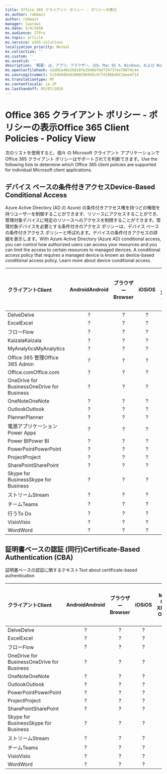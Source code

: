 ```yaml
---
title: Office 365 クライアント ポリシー - ポリシーの表示
ms.author: robmazz
author: robmazz
manager: laurawi
ms.date: 5/4/2018
ms.audience: ITPro
ms.topic: article
ms.service: o365-solutions
localization_priority: Normal
ms.collection: ''
ms.custom: ''
ms.assetid: ''
description: '概要: は、アプリ、ブラウザー、iOS、Mac OS X、Windows、および Windows Mobile でサポートされている Office 365 クライアントのポリシーを理解します。'
ms.openlocfilehash: a1d02a40e26818fe2b46bfb4724737ee78874c44
ms.sourcegitcommit: 5c5489db5d1000296945c9774198bd911bee4f14
ms.translationtype: MT
ms.contentlocale: ja-JP
ms.lasthandoff: 05/07/2018
---
```

# <a name="office-365-client-policies---policy-view"></a><span data-ttu-id="51efb-103">Office 365 クライアント ポリシー - ポリシーの表示</span><span class="sxs-lookup"><span data-stu-id="51efb-103">Office 365 Client Policies - Policy View</span></span>
<span data-ttu-id="51efb-104">次のリストを使用すると、個々 の Microsoft クライアント アプリケーションで Office 365 クライアント ポリシーはサポートされてを判断できます。</span><span class="sxs-lookup"><span data-stu-id="51efb-104">Use the following lists to determine which Office 365 client policies are supported for individual Microsoft client applications.</span></span>

## <a name="device-based-conditional-access"></a><span data-ttu-id="51efb-105">デバイス ベースの条件付きアクセス</span><span class="sxs-lookup"><span data-stu-id="51efb-105">Device-Based Conditional Access</span></span>
<span data-ttu-id="51efb-p101">Azure Active Directory (AD の Azure) の条件付きアクセス権を持つどの権限を持つユーザーを制御することができます、リソースにアクセスすることができ、管理対象デバイスに特定のリソースへのアクセスを制限することができます。管理対象デバイスを必要とする条件付きのアクセス ポリシーは、デバイス ベースの条件付きアクセス ポリシーと呼ばれます。デバイスの条件付きアクセスの詳細を表示します。</span><span class="sxs-lookup"><span data-stu-id="51efb-p101">With Azure Active Directory (Azure AD) conditional access, you can control how authorized users can access your resources and you can limit the access to certain resources to managed devices. A conditional access policy that requires a managed device is known as device-based conditional access policy. Learn more about device conditional access.</span></span>

|<span data-ttu-id="51efb-109">**クライアント**</span><span class="sxs-lookup"><span data-stu-id="51efb-109">**Client**</span></span>|<span data-ttu-id="51efb-110">**Android**</span><span class="sxs-lookup"><span data-stu-id="51efb-110">**Android**</span></span>|<span data-ttu-id="51efb-111">**ブラウザー**</span><span class="sxs-lookup"><span data-stu-id="51efb-111">**Browser**</span></span>|<span data-ttu-id="51efb-112">**iOS**</span><span class="sxs-lookup"><span data-stu-id="51efb-112">**iOS**</span></span>|<span data-ttu-id="51efb-113">**Mac OS X**</span><span class="sxs-lookup"><span data-stu-id="51efb-113">**Mac OS X**</span></span>|<span data-ttu-id="51efb-114">**Windows デスクトップ**</span><span class="sxs-lookup"><span data-stu-id="51efb-114">**Windows Desktop**</span></span>|<span data-ttu-id="51efb-115">**10 の Windows Mobile**</span><span class="sxs-lookup"><span data-stu-id="51efb-115">**Windows 10 Mobile**</span></span>|<span data-ttu-id="51efb-116">**新しいアプリが Windows 10**</span><span class="sxs-lookup"><span data-stu-id="51efb-116">**Windows 10 Modern Apps**</span></span>|
|:-----|:-----:|:------:|:------:|:-----:|:-----:|:-----:|:-----:|
| <span data-ttu-id="51efb-117">Delve</span><span class="sxs-lookup"><span data-stu-id="51efb-117">Delve</span></span> | <span data-ttu-id="51efb-118">?</span><span class="sxs-lookup"><span data-stu-id="51efb-118"></span></span> | <span data-ttu-id="51efb-119">?</span><span class="sxs-lookup"><span data-stu-id="51efb-119"></span></span> | <span data-ttu-id="51efb-120">?</span><span class="sxs-lookup"><span data-stu-id="51efb-120"></span></span> | <span data-ttu-id="51efb-121">?</span><span class="sxs-lookup"><span data-stu-id="51efb-121"></span></span> | <span data-ttu-id="51efb-122">?</span><span class="sxs-lookup"><span data-stu-id="51efb-122"></span></span> | <span data-ttu-id="51efb-123">?</span><span class="sxs-lookup"><span data-stu-id="51efb-123"></span></span> | <span data-ttu-id="51efb-124">?</span><span class="sxs-lookup"><span data-stu-id="51efb-124"></span></span> |
| <span data-ttu-id="51efb-125">Excel</span><span class="sxs-lookup"><span data-stu-id="51efb-125">Excel</span></span> | <span data-ttu-id="51efb-126">?</span><span class="sxs-lookup"><span data-stu-id="51efb-126"></span></span> | <span data-ttu-id="51efb-127">?</span><span class="sxs-lookup"><span data-stu-id="51efb-127"></span></span> | <span data-ttu-id="51efb-128">?</span><span class="sxs-lookup"><span data-stu-id="51efb-128"></span></span> | <span data-ttu-id="51efb-129">?</span><span class="sxs-lookup"><span data-stu-id="51efb-129"></span></span> | <span data-ttu-id="51efb-130">?</span><span class="sxs-lookup"><span data-stu-id="51efb-130"></span></span> | <span data-ttu-id="51efb-131">?</span><span class="sxs-lookup"><span data-stu-id="51efb-131"></span></span> | <span data-ttu-id="51efb-132">?</span><span class="sxs-lookup"><span data-stu-id="51efb-132"></span></span> |
| <span data-ttu-id="51efb-133">フロー</span><span class="sxs-lookup"><span data-stu-id="51efb-133">Flow</span></span> | <span data-ttu-id="51efb-134">?</span><span class="sxs-lookup"><span data-stu-id="51efb-134"></span></span> | <span data-ttu-id="51efb-135">?</span><span class="sxs-lookup"><span data-stu-id="51efb-135"></span></span> | <span data-ttu-id="51efb-136">?</span><span class="sxs-lookup"><span data-stu-id="51efb-136"></span></span> | <span data-ttu-id="51efb-137">?</span><span class="sxs-lookup"><span data-stu-id="51efb-137"></span></span> | <span data-ttu-id="51efb-138">?</span><span class="sxs-lookup"><span data-stu-id="51efb-138"></span></span> | <span data-ttu-id="51efb-139">?</span><span class="sxs-lookup"><span data-stu-id="51efb-139"></span></span> | <span data-ttu-id="51efb-140">?</span><span class="sxs-lookup"><span data-stu-id="51efb-140"></span></span> |
| <span data-ttu-id="51efb-141">Kaizala</span><span class="sxs-lookup"><span data-stu-id="51efb-141">Kaizala</span></span> | <span data-ttu-id="51efb-142">?</span><span class="sxs-lookup"><span data-stu-id="51efb-142"></span></span> | <span data-ttu-id="51efb-143">?</span><span class="sxs-lookup"><span data-stu-id="51efb-143"></span></span> | <span data-ttu-id="51efb-144">?</span><span class="sxs-lookup"><span data-stu-id="51efb-144"></span></span> | <span data-ttu-id="51efb-145">?</span><span class="sxs-lookup"><span data-stu-id="51efb-145"></span></span> | <span data-ttu-id="51efb-146">?</span><span class="sxs-lookup"><span data-stu-id="51efb-146"></span></span> | <span data-ttu-id="51efb-147">?</span><span class="sxs-lookup"><span data-stu-id="51efb-147"></span></span> | <span data-ttu-id="51efb-148">?</span><span class="sxs-lookup"><span data-stu-id="51efb-148"></span></span> |
| <span data-ttu-id="51efb-149">MyAnalytics</span><span class="sxs-lookup"><span data-stu-id="51efb-149">MyAnalytics</span></span> | <span data-ttu-id="51efb-150">?</span><span class="sxs-lookup"><span data-stu-id="51efb-150"></span></span> | <span data-ttu-id="51efb-151">?</span><span class="sxs-lookup"><span data-stu-id="51efb-151"></span></span> | <span data-ttu-id="51efb-152">?</span><span class="sxs-lookup"><span data-stu-id="51efb-152"></span></span> | <span data-ttu-id="51efb-153">?</span><span class="sxs-lookup"><span data-stu-id="51efb-153"></span></span> | <span data-ttu-id="51efb-154">?</span><span class="sxs-lookup"><span data-stu-id="51efb-154"></span></span> | <span data-ttu-id="51efb-155">?</span><span class="sxs-lookup"><span data-stu-id="51efb-155"></span></span> | <span data-ttu-id="51efb-156">?</span><span class="sxs-lookup"><span data-stu-id="51efb-156"></span></span> |
| <span data-ttu-id="51efb-157">Office 365 管理</span><span class="sxs-lookup"><span data-stu-id="51efb-157">Office 365 Admin</span></span> | <span data-ttu-id="51efb-158">?</span><span class="sxs-lookup"><span data-stu-id="51efb-158"></span></span> | <span data-ttu-id="51efb-159">?</span><span class="sxs-lookup"><span data-stu-id="51efb-159"></span></span> | <span data-ttu-id="51efb-160">?</span><span class="sxs-lookup"><span data-stu-id="51efb-160"></span></span> | <span data-ttu-id="51efb-161">?</span><span class="sxs-lookup"><span data-stu-id="51efb-161"></span></span> | <span data-ttu-id="51efb-162">?</span><span class="sxs-lookup"><span data-stu-id="51efb-162"></span></span> | <span data-ttu-id="51efb-163">?</span><span class="sxs-lookup"><span data-stu-id="51efb-163"></span></span> | <span data-ttu-id="51efb-164">?</span><span class="sxs-lookup"><span data-stu-id="51efb-164"></span></span> |
| <span data-ttu-id="51efb-165">Office.com</span><span class="sxs-lookup"><span data-stu-id="51efb-165">Office.com</span></span> | <span data-ttu-id="51efb-166">?</span><span class="sxs-lookup"><span data-stu-id="51efb-166"></span></span> | <span data-ttu-id="51efb-167">?</span><span class="sxs-lookup"><span data-stu-id="51efb-167"></span></span> | <span data-ttu-id="51efb-168">?</span><span class="sxs-lookup"><span data-stu-id="51efb-168"></span></span> | <span data-ttu-id="51efb-169">?</span><span class="sxs-lookup"><span data-stu-id="51efb-169"></span></span> | <span data-ttu-id="51efb-170">?</span><span class="sxs-lookup"><span data-stu-id="51efb-170"></span></span> | <span data-ttu-id="51efb-171">?</span><span class="sxs-lookup"><span data-stu-id="51efb-171"></span></span> | <span data-ttu-id="51efb-172">?</span><span class="sxs-lookup"><span data-stu-id="51efb-172"></span></span> |
| <span data-ttu-id="51efb-173">OneDrive for Business</span><span class="sxs-lookup"><span data-stu-id="51efb-173">OneDrive for Business</span></span> | <span data-ttu-id="51efb-174">?</span><span class="sxs-lookup"><span data-stu-id="51efb-174"></span></span> | <span data-ttu-id="51efb-175">?</span><span class="sxs-lookup"><span data-stu-id="51efb-175"></span></span> | <span data-ttu-id="51efb-176">?</span><span class="sxs-lookup"><span data-stu-id="51efb-176"></span></span> | <span data-ttu-id="51efb-177">?</span><span class="sxs-lookup"><span data-stu-id="51efb-177"></span></span> | <span data-ttu-id="51efb-178">?</span><span class="sxs-lookup"><span data-stu-id="51efb-178"></span></span> | <span data-ttu-id="51efb-179">?</span><span class="sxs-lookup"><span data-stu-id="51efb-179"></span></span> | <span data-ttu-id="51efb-180">?</span><span class="sxs-lookup"><span data-stu-id="51efb-180"></span></span> |
| <span data-ttu-id="51efb-181">OneNote</span><span class="sxs-lookup"><span data-stu-id="51efb-181">OneNote</span></span> | <span data-ttu-id="51efb-182">?</span><span class="sxs-lookup"><span data-stu-id="51efb-182"></span></span> | <span data-ttu-id="51efb-183">?</span><span class="sxs-lookup"><span data-stu-id="51efb-183"></span></span> | <span data-ttu-id="51efb-184">?</span><span class="sxs-lookup"><span data-stu-id="51efb-184"></span></span> | <span data-ttu-id="51efb-185">?</span><span class="sxs-lookup"><span data-stu-id="51efb-185"></span></span> | <span data-ttu-id="51efb-186">?</span><span class="sxs-lookup"><span data-stu-id="51efb-186"></span></span> | <span data-ttu-id="51efb-187">?</span><span class="sxs-lookup"><span data-stu-id="51efb-187"></span></span> | <span data-ttu-id="51efb-188">?</span><span class="sxs-lookup"><span data-stu-id="51efb-188"></span></span> |
| <span data-ttu-id="51efb-189">Outlook</span><span class="sxs-lookup"><span data-stu-id="51efb-189">Outlook</span></span> | <span data-ttu-id="51efb-190">?</span><span class="sxs-lookup"><span data-stu-id="51efb-190"></span></span> | <span data-ttu-id="51efb-191">?</span><span class="sxs-lookup"><span data-stu-id="51efb-191"></span></span> | <span data-ttu-id="51efb-192">?</span><span class="sxs-lookup"><span data-stu-id="51efb-192"></span></span> | <span data-ttu-id="51efb-193">?</span><span class="sxs-lookup"><span data-stu-id="51efb-193"></span></span> | <span data-ttu-id="51efb-194">?</span><span class="sxs-lookup"><span data-stu-id="51efb-194"></span></span> | <span data-ttu-id="51efb-195">?</span><span class="sxs-lookup"><span data-stu-id="51efb-195"></span></span> | <span data-ttu-id="51efb-196">?</span><span class="sxs-lookup"><span data-stu-id="51efb-196"></span></span> |
| <span data-ttu-id="51efb-197">Planner</span><span class="sxs-lookup"><span data-stu-id="51efb-197">Planner</span></span> | <span data-ttu-id="51efb-198">?</span><span class="sxs-lookup"><span data-stu-id="51efb-198"></span></span> | <span data-ttu-id="51efb-199">?</span><span class="sxs-lookup"><span data-stu-id="51efb-199"></span></span> | <span data-ttu-id="51efb-200">?</span><span class="sxs-lookup"><span data-stu-id="51efb-200"></span></span> | <span data-ttu-id="51efb-201">?</span><span class="sxs-lookup"><span data-stu-id="51efb-201"></span></span> | <span data-ttu-id="51efb-202">?</span><span class="sxs-lookup"><span data-stu-id="51efb-202"></span></span> | <span data-ttu-id="51efb-203">?</span><span class="sxs-lookup"><span data-stu-id="51efb-203"></span></span> | <span data-ttu-id="51efb-204">?</span><span class="sxs-lookup"><span data-stu-id="51efb-204"></span></span> |
| <span data-ttu-id="51efb-205">電源アプリケーション</span><span class="sxs-lookup"><span data-stu-id="51efb-205">Power Apps</span></span> | <span data-ttu-id="51efb-206">?</span><span class="sxs-lookup"><span data-stu-id="51efb-206"></span></span> | <span data-ttu-id="51efb-207">?</span><span class="sxs-lookup"><span data-stu-id="51efb-207"></span></span> | <span data-ttu-id="51efb-208">?</span><span class="sxs-lookup"><span data-stu-id="51efb-208"></span></span> | <span data-ttu-id="51efb-209">?</span><span class="sxs-lookup"><span data-stu-id="51efb-209"></span></span> | <span data-ttu-id="51efb-210">?</span><span class="sxs-lookup"><span data-stu-id="51efb-210"></span></span> | <span data-ttu-id="51efb-211">?</span><span class="sxs-lookup"><span data-stu-id="51efb-211"></span></span> | <span data-ttu-id="51efb-212">?</span><span class="sxs-lookup"><span data-stu-id="51efb-212"></span></span> |
| <span data-ttu-id="51efb-213">Power BI</span><span class="sxs-lookup"><span data-stu-id="51efb-213">Power BI</span></span> | <span data-ttu-id="51efb-214">?</span><span class="sxs-lookup"><span data-stu-id="51efb-214"></span></span> | <span data-ttu-id="51efb-215">?</span><span class="sxs-lookup"><span data-stu-id="51efb-215"></span></span> | <span data-ttu-id="51efb-216">?</span><span class="sxs-lookup"><span data-stu-id="51efb-216"></span></span> | <span data-ttu-id="51efb-217">?</span><span class="sxs-lookup"><span data-stu-id="51efb-217"></span></span> | <span data-ttu-id="51efb-218">?</span><span class="sxs-lookup"><span data-stu-id="51efb-218"></span></span> | <span data-ttu-id="51efb-219">?</span><span class="sxs-lookup"><span data-stu-id="51efb-219"></span></span> | <span data-ttu-id="51efb-220">?</span><span class="sxs-lookup"><span data-stu-id="51efb-220"></span></span> |
| <span data-ttu-id="51efb-221">PowerPoint</span><span class="sxs-lookup"><span data-stu-id="51efb-221">PowerPoint</span></span> | <span data-ttu-id="51efb-222">?</span><span class="sxs-lookup"><span data-stu-id="51efb-222"></span></span> | <span data-ttu-id="51efb-223">?</span><span class="sxs-lookup"><span data-stu-id="51efb-223"></span></span> | <span data-ttu-id="51efb-224">?</span><span class="sxs-lookup"><span data-stu-id="51efb-224"></span></span> | <span data-ttu-id="51efb-225">?</span><span class="sxs-lookup"><span data-stu-id="51efb-225"></span></span> | <span data-ttu-id="51efb-226">?</span><span class="sxs-lookup"><span data-stu-id="51efb-226"></span></span> | <span data-ttu-id="51efb-227">?</span><span class="sxs-lookup"><span data-stu-id="51efb-227"></span></span> | <span data-ttu-id="51efb-228">?</span><span class="sxs-lookup"><span data-stu-id="51efb-228"></span></span> |
| <span data-ttu-id="51efb-229">Project</span><span class="sxs-lookup"><span data-stu-id="51efb-229">Project</span></span> | <span data-ttu-id="51efb-230">?</span><span class="sxs-lookup"><span data-stu-id="51efb-230"></span></span> | <span data-ttu-id="51efb-231">?</span><span class="sxs-lookup"><span data-stu-id="51efb-231"></span></span> | <span data-ttu-id="51efb-232">?</span><span class="sxs-lookup"><span data-stu-id="51efb-232"></span></span> | <span data-ttu-id="51efb-233">?</span><span class="sxs-lookup"><span data-stu-id="51efb-233"></span></span> | <span data-ttu-id="51efb-234">?</span><span class="sxs-lookup"><span data-stu-id="51efb-234"></span></span> | <span data-ttu-id="51efb-235">?</span><span class="sxs-lookup"><span data-stu-id="51efb-235"></span></span> | <span data-ttu-id="51efb-236">?</span><span class="sxs-lookup"><span data-stu-id="51efb-236"></span></span> |
| <span data-ttu-id="51efb-237">SharePoint</span><span class="sxs-lookup"><span data-stu-id="51efb-237">SharePoint</span></span> | <span data-ttu-id="51efb-238">?</span><span class="sxs-lookup"><span data-stu-id="51efb-238"></span></span> | <span data-ttu-id="51efb-239">?</span><span class="sxs-lookup"><span data-stu-id="51efb-239"></span></span> | <span data-ttu-id="51efb-240">?</span><span class="sxs-lookup"><span data-stu-id="51efb-240"></span></span> | <span data-ttu-id="51efb-241">?</span><span class="sxs-lookup"><span data-stu-id="51efb-241"></span></span> | <span data-ttu-id="51efb-242">?</span><span class="sxs-lookup"><span data-stu-id="51efb-242"></span></span> | <span data-ttu-id="51efb-243">?</span><span class="sxs-lookup"><span data-stu-id="51efb-243"></span></span> | <span data-ttu-id="51efb-244">?</span><span class="sxs-lookup"><span data-stu-id="51efb-244"></span></span> |
| <span data-ttu-id="51efb-245">Skype for Business</span><span class="sxs-lookup"><span data-stu-id="51efb-245">Skype for Business</span></span> | <span data-ttu-id="51efb-246">?</span><span class="sxs-lookup"><span data-stu-id="51efb-246"></span></span> | <span data-ttu-id="51efb-247">?</span><span class="sxs-lookup"><span data-stu-id="51efb-247"></span></span> | <span data-ttu-id="51efb-248">?</span><span class="sxs-lookup"><span data-stu-id="51efb-248"></span></span> | <span data-ttu-id="51efb-249">?</span><span class="sxs-lookup"><span data-stu-id="51efb-249"></span></span> | <span data-ttu-id="51efb-250">?</span><span class="sxs-lookup"><span data-stu-id="51efb-250"></span></span> | <span data-ttu-id="51efb-251">?</span><span class="sxs-lookup"><span data-stu-id="51efb-251"></span></span> | <span data-ttu-id="51efb-252">?</span><span class="sxs-lookup"><span data-stu-id="51efb-252"></span></span> |
| <span data-ttu-id="51efb-253">ストリーム</span><span class="sxs-lookup"><span data-stu-id="51efb-253">Stream</span></span> | <span data-ttu-id="51efb-254">?</span><span class="sxs-lookup"><span data-stu-id="51efb-254"></span></span> | <span data-ttu-id="51efb-255">?</span><span class="sxs-lookup"><span data-stu-id="51efb-255"></span></span> | <span data-ttu-id="51efb-256">?</span><span class="sxs-lookup"><span data-stu-id="51efb-256"></span></span> | <span data-ttu-id="51efb-257">?</span><span class="sxs-lookup"><span data-stu-id="51efb-257"></span></span> | <span data-ttu-id="51efb-258">?</span><span class="sxs-lookup"><span data-stu-id="51efb-258"></span></span> | <span data-ttu-id="51efb-259">?</span><span class="sxs-lookup"><span data-stu-id="51efb-259"></span></span> | <span data-ttu-id="51efb-260">?</span><span class="sxs-lookup"><span data-stu-id="51efb-260"></span></span> |
| <span data-ttu-id="51efb-261">チーム</span><span class="sxs-lookup"><span data-stu-id="51efb-261">Teams</span></span> | <span data-ttu-id="51efb-262">?</span><span class="sxs-lookup"><span data-stu-id="51efb-262"></span></span> | <span data-ttu-id="51efb-263">?</span><span class="sxs-lookup"><span data-stu-id="51efb-263"></span></span> | <span data-ttu-id="51efb-264">?</span><span class="sxs-lookup"><span data-stu-id="51efb-264"></span></span> | <span data-ttu-id="51efb-265">?</span><span class="sxs-lookup"><span data-stu-id="51efb-265"></span></span> | <span data-ttu-id="51efb-266">?</span><span class="sxs-lookup"><span data-stu-id="51efb-266"></span></span> | <span data-ttu-id="51efb-267">?</span><span class="sxs-lookup"><span data-stu-id="51efb-267"></span></span> | <span data-ttu-id="51efb-268">?</span><span class="sxs-lookup"><span data-stu-id="51efb-268"></span></span> |
| <span data-ttu-id="51efb-269">行う</span><span class="sxs-lookup"><span data-stu-id="51efb-269">To Do</span></span> | <span data-ttu-id="51efb-270">?</span><span class="sxs-lookup"><span data-stu-id="51efb-270"></span></span> | <span data-ttu-id="51efb-271">?</span><span class="sxs-lookup"><span data-stu-id="51efb-271"></span></span> | <span data-ttu-id="51efb-272">?</span><span class="sxs-lookup"><span data-stu-id="51efb-272"></span></span> | <span data-ttu-id="51efb-273">?</span><span class="sxs-lookup"><span data-stu-id="51efb-273"></span></span> | <span data-ttu-id="51efb-274">?</span><span class="sxs-lookup"><span data-stu-id="51efb-274"></span></span> | <span data-ttu-id="51efb-275">?</span><span class="sxs-lookup"><span data-stu-id="51efb-275"></span></span> | <span data-ttu-id="51efb-276">?</span><span class="sxs-lookup"><span data-stu-id="51efb-276"></span></span> |
| <span data-ttu-id="51efb-277">Visio</span><span class="sxs-lookup"><span data-stu-id="51efb-277">Visio</span></span> | <span data-ttu-id="51efb-278">?</span><span class="sxs-lookup"><span data-stu-id="51efb-278"></span></span> | <span data-ttu-id="51efb-279">?</span><span class="sxs-lookup"><span data-stu-id="51efb-279"></span></span> | <span data-ttu-id="51efb-280">?</span><span class="sxs-lookup"><span data-stu-id="51efb-280"></span></span> | <span data-ttu-id="51efb-281">?</span><span class="sxs-lookup"><span data-stu-id="51efb-281"></span></span> | <span data-ttu-id="51efb-282">?</span><span class="sxs-lookup"><span data-stu-id="51efb-282"></span></span> | <span data-ttu-id="51efb-283">?</span><span class="sxs-lookup"><span data-stu-id="51efb-283"></span></span> | <span data-ttu-id="51efb-284">?</span><span class="sxs-lookup"><span data-stu-id="51efb-284"></span></span> |
| <span data-ttu-id="51efb-285">Word</span><span class="sxs-lookup"><span data-stu-id="51efb-285">Word</span></span> | <span data-ttu-id="51efb-286">?</span><span class="sxs-lookup"><span data-stu-id="51efb-286"></span></span> | <span data-ttu-id="51efb-287">?</span><span class="sxs-lookup"><span data-stu-id="51efb-287"></span></span> | <span data-ttu-id="51efb-288">?</span><span class="sxs-lookup"><span data-stu-id="51efb-288"></span></span> | <span data-ttu-id="51efb-289">?</span><span class="sxs-lookup"><span data-stu-id="51efb-289"></span></span> | <span data-ttu-id="51efb-290">?</span><span class="sxs-lookup"><span data-stu-id="51efb-290"></span></span> | <span data-ttu-id="51efb-291">?</span><span class="sxs-lookup"><span data-stu-id="51efb-291"></span></span> | <span data-ttu-id="51efb-292">?</span><span class="sxs-lookup"><span data-stu-id="51efb-292"></span></span> |

## <a name="certificate-based-authentication-cba"></a><span data-ttu-id="51efb-293">証明書ベースの認証 (同行)</span><span class="sxs-lookup"><span data-stu-id="51efb-293">Certificate-Based Authentication (CBA)</span></span>
<span data-ttu-id="51efb-294">証明書ベースの認証に関するテキスト</span><span class="sxs-lookup"><span data-stu-id="51efb-294">Text about certificate-based authentication</span></span>

|<span data-ttu-id="51efb-295">**クライアント**</span><span class="sxs-lookup"><span data-stu-id="51efb-295">**Client**</span></span>|<span data-ttu-id="51efb-296">**Android**</span><span class="sxs-lookup"><span data-stu-id="51efb-296">**Android**</span></span>|<span data-ttu-id="51efb-297">**ブラウザー**</span><span class="sxs-lookup"><span data-stu-id="51efb-297">**Browser**</span></span>|<span data-ttu-id="51efb-298">**iOS**</span><span class="sxs-lookup"><span data-stu-id="51efb-298">**iOS**</span></span>|<span data-ttu-id="51efb-299">**Mac OS X**</span><span class="sxs-lookup"><span data-stu-id="51efb-299">**Mac OS X**</span></span>|<span data-ttu-id="51efb-300">**Windows デスクトップ**</span><span class="sxs-lookup"><span data-stu-id="51efb-300">**Windows Desktop**</span></span>|<span data-ttu-id="51efb-301">**10 の Windows Mobile**</span><span class="sxs-lookup"><span data-stu-id="51efb-301">**Windows 10 Mobile**</span></span>|<span data-ttu-id="51efb-302">**新しいアプリが Windows 10**</span><span class="sxs-lookup"><span data-stu-id="51efb-302">**Windows 10 Modern Apps**</span></span>|
|:-----|:-----:|:------:|:------:|:-----:|:-----:|:-----:|:-----:|
| <span data-ttu-id="51efb-303">Delve</span><span class="sxs-lookup"><span data-stu-id="51efb-303">Delve</span></span> | <span data-ttu-id="51efb-304">?</span><span class="sxs-lookup"><span data-stu-id="51efb-304"></span></span> | <span data-ttu-id="51efb-305">?</span><span class="sxs-lookup"><span data-stu-id="51efb-305"></span></span> | <span data-ttu-id="51efb-306">?</span><span class="sxs-lookup"><span data-stu-id="51efb-306"></span></span> | <span data-ttu-id="51efb-307">?</span><span class="sxs-lookup"><span data-stu-id="51efb-307"></span></span> | <span data-ttu-id="51efb-308">?</span><span class="sxs-lookup"><span data-stu-id="51efb-308"></span></span> | <span data-ttu-id="51efb-309">?</span><span class="sxs-lookup"><span data-stu-id="51efb-309"></span></span> | <span data-ttu-id="51efb-310">?</span><span class="sxs-lookup"><span data-stu-id="51efb-310"></span></span> |
| <span data-ttu-id="51efb-311">Excel</span><span class="sxs-lookup"><span data-stu-id="51efb-311">Excel</span></span> | <span data-ttu-id="51efb-312">?</span><span class="sxs-lookup"><span data-stu-id="51efb-312"></span></span> | <span data-ttu-id="51efb-313">?</span><span class="sxs-lookup"><span data-stu-id="51efb-313"></span></span> | <span data-ttu-id="51efb-314">?</span><span class="sxs-lookup"><span data-stu-id="51efb-314"></span></span> | <span data-ttu-id="51efb-315">?</span><span class="sxs-lookup"><span data-stu-id="51efb-315"></span></span> | <span data-ttu-id="51efb-316">?</span><span class="sxs-lookup"><span data-stu-id="51efb-316"></span></span> | <span data-ttu-id="51efb-317">?</span><span class="sxs-lookup"><span data-stu-id="51efb-317"></span></span> | <span data-ttu-id="51efb-318">?</span><span class="sxs-lookup"><span data-stu-id="51efb-318"></span></span> |
| <span data-ttu-id="51efb-319">フロー</span><span class="sxs-lookup"><span data-stu-id="51efb-319">Flow</span></span> | <span data-ttu-id="51efb-320">?</span><span class="sxs-lookup"><span data-stu-id="51efb-320"></span></span> | <span data-ttu-id="51efb-321">?</span><span class="sxs-lookup"><span data-stu-id="51efb-321"></span></span> | <span data-ttu-id="51efb-322">?</span><span class="sxs-lookup"><span data-stu-id="51efb-322"></span></span> | <span data-ttu-id="51efb-323">?</span><span class="sxs-lookup"><span data-stu-id="51efb-323"></span></span> | <span data-ttu-id="51efb-324">?</span><span class="sxs-lookup"><span data-stu-id="51efb-324"></span></span> | <span data-ttu-id="51efb-325">?</span><span class="sxs-lookup"><span data-stu-id="51efb-325"></span></span> | <span data-ttu-id="51efb-326">?</span><span class="sxs-lookup"><span data-stu-id="51efb-326"></span></span> |
| <span data-ttu-id="51efb-327">OneDrive for Business</span><span class="sxs-lookup"><span data-stu-id="51efb-327">OneDrive for Business</span></span> | <span data-ttu-id="51efb-328">?</span><span class="sxs-lookup"><span data-stu-id="51efb-328"></span></span> | <span data-ttu-id="51efb-329">?</span><span class="sxs-lookup"><span data-stu-id="51efb-329"></span></span> | <span data-ttu-id="51efb-330">?</span><span class="sxs-lookup"><span data-stu-id="51efb-330"></span></span> | <span data-ttu-id="51efb-331">?</span><span class="sxs-lookup"><span data-stu-id="51efb-331"></span></span> | <span data-ttu-id="51efb-332">?</span><span class="sxs-lookup"><span data-stu-id="51efb-332"></span></span> | <span data-ttu-id="51efb-333">?</span><span class="sxs-lookup"><span data-stu-id="51efb-333"></span></span> | <span data-ttu-id="51efb-334">?</span><span class="sxs-lookup"><span data-stu-id="51efb-334"></span></span> |
| <span data-ttu-id="51efb-335">OneNote</span><span class="sxs-lookup"><span data-stu-id="51efb-335">OneNote</span></span> | <span data-ttu-id="51efb-336">?</span><span class="sxs-lookup"><span data-stu-id="51efb-336"></span></span> | <span data-ttu-id="51efb-337">?</span><span class="sxs-lookup"><span data-stu-id="51efb-337"></span></span> | <span data-ttu-id="51efb-338">?</span><span class="sxs-lookup"><span data-stu-id="51efb-338"></span></span> | <span data-ttu-id="51efb-339">?</span><span class="sxs-lookup"><span data-stu-id="51efb-339"></span></span> | <span data-ttu-id="51efb-340">?</span><span class="sxs-lookup"><span data-stu-id="51efb-340"></span></span> | <span data-ttu-id="51efb-341">?</span><span class="sxs-lookup"><span data-stu-id="51efb-341"></span></span> | <span data-ttu-id="51efb-342">?</span><span class="sxs-lookup"><span data-stu-id="51efb-342"></span></span> |
| <span data-ttu-id="51efb-343">Outlook</span><span class="sxs-lookup"><span data-stu-id="51efb-343">Outlook</span></span> | <span data-ttu-id="51efb-344">?</span><span class="sxs-lookup"><span data-stu-id="51efb-344"></span></span> | <span data-ttu-id="51efb-345">?</span><span class="sxs-lookup"><span data-stu-id="51efb-345"></span></span> | <span data-ttu-id="51efb-346">?</span><span class="sxs-lookup"><span data-stu-id="51efb-346"></span></span> | <span data-ttu-id="51efb-347">?</span><span class="sxs-lookup"><span data-stu-id="51efb-347"></span></span> | <span data-ttu-id="51efb-348">?</span><span class="sxs-lookup"><span data-stu-id="51efb-348"></span></span> | <span data-ttu-id="51efb-349">?</span><span class="sxs-lookup"><span data-stu-id="51efb-349"></span></span> | <span data-ttu-id="51efb-350">?</span><span class="sxs-lookup"><span data-stu-id="51efb-350"></span></span> |
| <span data-ttu-id="51efb-351">PowerPoint</span><span class="sxs-lookup"><span data-stu-id="51efb-351">PowerPoint</span></span> | <span data-ttu-id="51efb-352">?</span><span class="sxs-lookup"><span data-stu-id="51efb-352"></span></span> | <span data-ttu-id="51efb-353">?</span><span class="sxs-lookup"><span data-stu-id="51efb-353"></span></span> | <span data-ttu-id="51efb-354">?</span><span class="sxs-lookup"><span data-stu-id="51efb-354"></span></span> | <span data-ttu-id="51efb-355">?</span><span class="sxs-lookup"><span data-stu-id="51efb-355"></span></span> | <span data-ttu-id="51efb-356">?</span><span class="sxs-lookup"><span data-stu-id="51efb-356"></span></span> | <span data-ttu-id="51efb-357">?</span><span class="sxs-lookup"><span data-stu-id="51efb-357"></span></span> | <span data-ttu-id="51efb-358">?</span><span class="sxs-lookup"><span data-stu-id="51efb-358"></span></span> |
| <span data-ttu-id="51efb-359">Project</span><span class="sxs-lookup"><span data-stu-id="51efb-359">Project</span></span> | <span data-ttu-id="51efb-360">?</span><span class="sxs-lookup"><span data-stu-id="51efb-360"></span></span> | <span data-ttu-id="51efb-361">?</span><span class="sxs-lookup"><span data-stu-id="51efb-361"></span></span> | <span data-ttu-id="51efb-362">?</span><span class="sxs-lookup"><span data-stu-id="51efb-362"></span></span> | <span data-ttu-id="51efb-363">?</span><span class="sxs-lookup"><span data-stu-id="51efb-363"></span></span> | <span data-ttu-id="51efb-364">?</span><span class="sxs-lookup"><span data-stu-id="51efb-364"></span></span> | <span data-ttu-id="51efb-365">?</span><span class="sxs-lookup"><span data-stu-id="51efb-365"></span></span> | <span data-ttu-id="51efb-366">?</span><span class="sxs-lookup"><span data-stu-id="51efb-366"></span></span> |
| <span data-ttu-id="51efb-367">SharePoint</span><span class="sxs-lookup"><span data-stu-id="51efb-367">SharePoint</span></span> | <span data-ttu-id="51efb-368">?</span><span class="sxs-lookup"><span data-stu-id="51efb-368"></span></span> | <span data-ttu-id="51efb-369">?</span><span class="sxs-lookup"><span data-stu-id="51efb-369"></span></span> | <span data-ttu-id="51efb-370">?</span><span class="sxs-lookup"><span data-stu-id="51efb-370"></span></span> | <span data-ttu-id="51efb-371">?</span><span class="sxs-lookup"><span data-stu-id="51efb-371"></span></span> | <span data-ttu-id="51efb-372">?</span><span class="sxs-lookup"><span data-stu-id="51efb-372"></span></span> | <span data-ttu-id="51efb-373">?</span><span class="sxs-lookup"><span data-stu-id="51efb-373"></span></span> | <span data-ttu-id="51efb-374">?</span><span class="sxs-lookup"><span data-stu-id="51efb-374"></span></span> |
| <span data-ttu-id="51efb-375">Skype for Business</span><span class="sxs-lookup"><span data-stu-id="51efb-375">Skype for Business</span></span> | <span data-ttu-id="51efb-376">?</span><span class="sxs-lookup"><span data-stu-id="51efb-376"></span></span> | <span data-ttu-id="51efb-377">?</span><span class="sxs-lookup"><span data-stu-id="51efb-377"></span></span> | <span data-ttu-id="51efb-378">?</span><span class="sxs-lookup"><span data-stu-id="51efb-378"></span></span> | <span data-ttu-id="51efb-379">?</span><span class="sxs-lookup"><span data-stu-id="51efb-379"></span></span> | <span data-ttu-id="51efb-380">?</span><span class="sxs-lookup"><span data-stu-id="51efb-380"></span></span> | <span data-ttu-id="51efb-381">?</span><span class="sxs-lookup"><span data-stu-id="51efb-381"></span></span> | <span data-ttu-id="51efb-382">?</span><span class="sxs-lookup"><span data-stu-id="51efb-382"></span></span> |
| <span data-ttu-id="51efb-383">ストリーム</span><span class="sxs-lookup"><span data-stu-id="51efb-383">Stream</span></span> | <span data-ttu-id="51efb-384">?</span><span class="sxs-lookup"><span data-stu-id="51efb-384"></span></span> | <span data-ttu-id="51efb-385">?</span><span class="sxs-lookup"><span data-stu-id="51efb-385"></span></span> | <span data-ttu-id="51efb-386">?</span><span class="sxs-lookup"><span data-stu-id="51efb-386"></span></span> | <span data-ttu-id="51efb-387">?</span><span class="sxs-lookup"><span data-stu-id="51efb-387"></span></span> | <span data-ttu-id="51efb-388">?</span><span class="sxs-lookup"><span data-stu-id="51efb-388"></span></span> | <span data-ttu-id="51efb-389">?</span><span class="sxs-lookup"><span data-stu-id="51efb-389"></span></span> | <span data-ttu-id="51efb-390">?</span><span class="sxs-lookup"><span data-stu-id="51efb-390"></span></span> |
| <span data-ttu-id="51efb-391">チーム</span><span class="sxs-lookup"><span data-stu-id="51efb-391">Teams</span></span> | <span data-ttu-id="51efb-392">?</span><span class="sxs-lookup"><span data-stu-id="51efb-392"></span></span> | <span data-ttu-id="51efb-393">?</span><span class="sxs-lookup"><span data-stu-id="51efb-393"></span></span> | <span data-ttu-id="51efb-394">?</span><span class="sxs-lookup"><span data-stu-id="51efb-394"></span></span> | <span data-ttu-id="51efb-395">?</span><span class="sxs-lookup"><span data-stu-id="51efb-395"></span></span> | <span data-ttu-id="51efb-396">?</span><span class="sxs-lookup"><span data-stu-id="51efb-396"></span></span> | <span data-ttu-id="51efb-397">?</span><span class="sxs-lookup"><span data-stu-id="51efb-397"></span></span> | <span data-ttu-id="51efb-398">?</span><span class="sxs-lookup"><span data-stu-id="51efb-398"></span></span> |
| <span data-ttu-id="51efb-399">Visio</span><span class="sxs-lookup"><span data-stu-id="51efb-399">Visio</span></span> | <span data-ttu-id="51efb-400">?</span><span class="sxs-lookup"><span data-stu-id="51efb-400"></span></span> | <span data-ttu-id="51efb-401">?</span><span class="sxs-lookup"><span data-stu-id="51efb-401"></span></span> | <span data-ttu-id="51efb-402">?</span><span class="sxs-lookup"><span data-stu-id="51efb-402"></span></span> | <span data-ttu-id="51efb-403">?</span><span class="sxs-lookup"><span data-stu-id="51efb-403"></span></span> | <span data-ttu-id="51efb-404">?</span><span class="sxs-lookup"><span data-stu-id="51efb-404"></span></span> | <span data-ttu-id="51efb-405">?</span><span class="sxs-lookup"><span data-stu-id="51efb-405"></span></span> | <span data-ttu-id="51efb-406">?</span><span class="sxs-lookup"><span data-stu-id="51efb-406"></span></span> |
| <span data-ttu-id="51efb-407">Word</span><span class="sxs-lookup"><span data-stu-id="51efb-407">Word</span></span> | <span data-ttu-id="51efb-408">?</span><span class="sxs-lookup"><span data-stu-id="51efb-408"></span></span> | <span data-ttu-id="51efb-409">?</span><span class="sxs-lookup"><span data-stu-id="51efb-409"></span></span> | <span data-ttu-id="51efb-410">?</span><span class="sxs-lookup"><span data-stu-id="51efb-410"></span></span> | <span data-ttu-id="51efb-411">?</span><span class="sxs-lookup"><span data-stu-id="51efb-411"></span></span> | <span data-ttu-id="51efb-412">?</span><span class="sxs-lookup"><span data-stu-id="51efb-412"></span></span> | <span data-ttu-id="51efb-413">?</span><span class="sxs-lookup"><span data-stu-id="51efb-413"></span></span> | <span data-ttu-id="51efb-414">?</span><span class="sxs-lookup"><span data-stu-id="51efb-414"></span></span> |